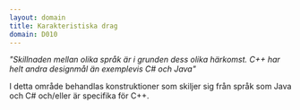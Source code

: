 ```yaml
---
layout: domain
title: Karakteristiska drag
domain: D010
---
```


_"Skillnaden mellan olika språk är i grunden dess olika härkomst. C++ har helt andra designmål än exemplevis C&#35; och Java"_

I detta område behandlas konstruktioner som skiljer sig från språk som Java och C&#35; och/eller är specifika för C++.